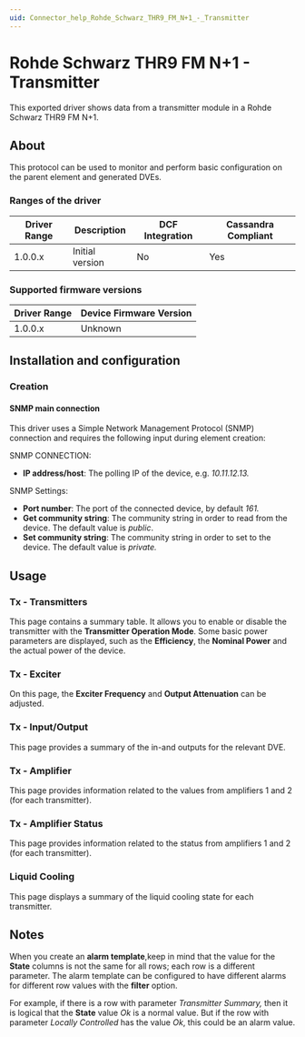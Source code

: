 ```yaml
---
uid: Connector_help_Rohde_Schwarz_THR9_FM_N+1_-_Transmitter
---
```


# Rohde Schwarz THR9 FM N+1 - Transmitter

This exported driver shows data from a transmitter module in a Rohde Schwarz THR9 FM N+1.

## About

This protocol can be used to monitor and perform basic configuration on the parent element and generated DVEs.

### Ranges of the driver

| **Driver Range** | **Description** | **DCF Integration** | **Cassandra Compliant** |
|------------------|-----------------|---------------------|-------------------------|
| 1.0.0.x          | Initial version | No                  | Yes                     |

### Supported firmware versions

| **Driver Range** | **Device Firmware Version** |
|------------------|-----------------------------|
| 1.0.0.x          | Unknown                     |

## Installation and configuration

### Creation

#### SNMP main connection

This driver uses a Simple Network Management Protocol (SNMP) connection and requires the following input during element creation:

SNMP CONNECTION:

- **IP address/host**: The polling IP of the device, e.g. *10.11.12.13.*

SNMP Settings:

- **Port number**: The port of the connected device, by default *161.*
- **Get community string**: The community string in order to read from the device. The default value is *public*.
- **Set community string**: The community string in order to set to the device. The default value is *private.*

## Usage

### Tx - Transmitters

This page contains a summary table. It allows you to enable or disable the transmitter with the **Transmitter Operation Mode**. Some basic power parameters are displayed, such as the **Efficiency**, the **Nominal Power** and the actual power of the device.

### Tx - Exciter

On this page, the **Exciter Frequency** and **Output Attenuation** can be adjusted.

### Tx - Input/Output

This page provides a summary of the in-and outputs for the relevant DVE.

### Tx - Amplifier

This page provides information related to the values from amplifiers 1 and 2 (for each transmitter).

### Tx - Amplifier Status

This page provides information related to the status from amplifiers 1 and 2 (for each transmitter).

### Liquid Cooling

This page displays a summary of the liquid cooling state for each transmitter.

## Notes

When you create an **alarm template**,keep in mind that the value for the **State** columns is not the same for all rows; each row is a different parameter. The alarm template can be configured to have different alarms for different row values with the **filter** option.

For example, if there is a row with parameter *Transmitter Summary,* then it is logical that the **State** value *Ok* is a normal value. But if the row with parameter *Locally Controlled* has the value *Ok*, this could be an alarm value.
